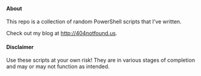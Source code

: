 #### About

This repo is a collection of random PowerShell scripts that I've written.

Check out my blog at http://404notfound.us.

#### Disclaimer

Use these scripts at your own risk! They are in various stages of completion and may or may not function as intended.

